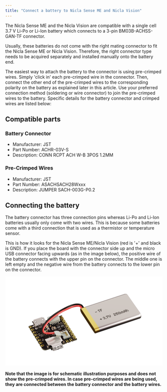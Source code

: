 ```yaml
---
title: "Connect a battery to Nicla Sense ME and Nicla Vision"
---
```


The Nicla Sense ME and the Nicla Vision are compatible with a single cell 3.7 V Li-Po or Li-Ion battery which connects to a 3-pin BM03B-ACHSS-GAN-TF connector.

Usually, these batteries do not come with the right mating connector to fit the Nicla Sense ME or Nicla Vision. Therefore, the right connector type needs to be acquired separately and installed manually onto the battery end.

The easiest way to attach the battery to the connector is using pre-crimped wires. Simply 'click in' each pre-crimped wire in the connector. Then, connect the other end of the pre-crimped wires to the corresponding polarity on the battery as explained later in this article. Use your preferred connection method (soldering or wire connector) to join the pre-crimped wires to the battery. Specific details for the battery connector and crimped wires are listed below:

## Compatible parts

### Battery Connector

* Manufacturer: JST
* Part Number: ACHR-03V-S
* Description: CONN RCPT ACH W-B 3POS 1.2MM

### Pre-Crimped Wires

* Manufacturer: JST
* Part Number: ASACHSACH28Wxxx
* Description: JUMPER SACH-003G-P0.2

## Connecting the battery

The battery connector has three connection pins whereas Li-Po and Li-Ion batteries usually only come with two wires. This is because some batteries come with a third connection that is used as a thermistor or temperature sensor.

This is how it looks for the Nicla Sense ME/Nicla Vision (red is '+' and black is GND). If you place the board with the connector side up and the micro USB connector facing upwards (as in the image below), the positive wire of the battery connects with the upper pin on the connector. The middle one is left empty and the negative wire from the battery connects to the lower pin on the connector.

![Nicla Sense ME battery connector](img/Nicla-Sense-battery-connector.png)

**Note that the image is for schematic illustration purposes and does not show the pre-crimped wires. In case pre-crimped wires are being used, they are connected between the battery connector and the battery wires.**
